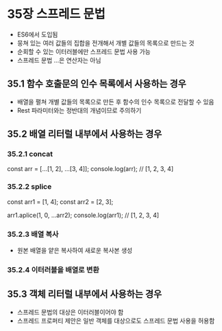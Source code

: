# 35장 스프레드 문법

- ES6에서 도입됨
- 뭉쳐 있는 여러 값들의 집합을 전개해서 개별 값들의 목록으로 만드는 것
- 순회할 수 있는 이터러블에만 스프레드 문법 사용 가능
- 스프레드 문법 ...은 연산자는 아님

## 35.1 함수 호출문의 인수 목록에서 사용하는 경우

- 배열을 펼쳐 개별 값들의 목록으로 만든 후 함수의 인수 목록으로 전달할 수 있음
- Rest 파라미터와는 정반대의 개념이므로 주의하기

## 35.2 배열 리터럴 내부에서 사용하는 경우

### 35.2.1 concat

const arr = [...[1, 2], ...[3, 4]];
console.log(arr); // [1, 2, 3, 4]

### 35.2.2 splice

const arr1 = [1, 4];
const arr2 = [2, 3];

arr1.aplice(1, 0, ...arr2);
console.log(arr1); // [1, 2, 3, 4]

### 35.2.3 배열 복사

- 원본 배열을 얕은 복사하여 새로운 복사본 생성

### 35.2.4 이터러블을 배열로 변환

## 35.3 객체 리터럴 내부에서 사용하는 경우

- 스프레드 문법의 대상은 이터러블이어야 함
- 스프레드 프로퍼티 제안은 일반 객체를 대상으로도 스프레드 문법 사용을 허용함
